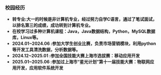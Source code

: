 ### **校园经历**  
- **转专业:大一的时候是非计算机专业，经过努力自学C语言，通过了笔试面试，以排名第三的成绩，成功转到计算机专业。**  
- **在校学习过多种计算机课程：Java，Java数据结构，Python，MySQL数据库，Linux等。**  
- **2024.01~2024.06 :参加大学生创业比赛，负责市场营销模块，利用python等开发工具清洗数据，分析数据等。**  
- **2024.12~2025.01 :参加全国技能大赛上海市选拔赛：移动应用开发**  
- **2025.01~2025.06 :参加过上海市“星光计划”第十一届技能大赛：物联网应用开发，应用软件系统开发**  

